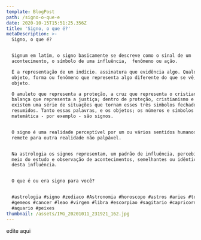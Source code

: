```yaml
---
template: BlogPost
path: /signo-o-que-e
date: 2020-10-15T15:51:25.356Z
title: 'Signo, o que é?'
metaDescription: >-
  Signo, o que é?


  Signum em latim, o signo basicamente se descreve como o sinal de um
  acontecimento, o símbolo de uma influência,  fenômeno ou ação.

  É a representação de um indício. assinatura que evidência algo. Qualquer
  objeto, forma ou fenômeno que representa algo diferente do que se vê, do
  objeto.

  O amuleto que representa a proteção, a cruz que representa o cristianismo, a
  balança que representa a justiça; dentro de proteção, cristianismo e justiça
  existem uma série de situações que tornam esses três simbolos fechados e
  resumidos. Tanto essas palavras, e os objetos; os números e símbolos da
  matemática - por exemplo - são signos. 


  O signo é uma realidade perceptível por um ou vários sentidos humanos, que
  remete para outra realidade não palpável.


  Na astrologia os signos representam, um padrão de influência, percebida por
  meio do estudo e observação de acontecimentos, semelhantes ou idênticos dentro
  desta influência.


  O que é ou era signo para você?


  #astrologia #signo #zodiaco #Astronomia #horoscopo #astros #aries #touro
  #gemeos #cancer #leao #virgem #libra #escorpiao #sagitario #capricornio
  #aquario #peixes
thumbnail: /assets/IMG_20201011_231921_162.jpg
---
```

edite aqui
